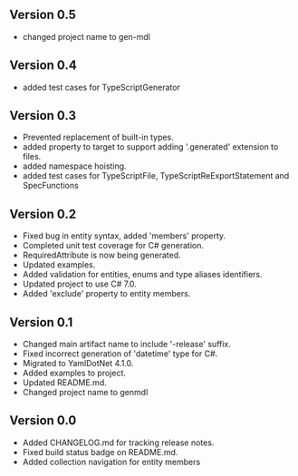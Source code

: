 ## Version 0.5
- changed project name to gen-mdl

## Version 0.4
- added test cases for TypeScriptGenerator

## Version 0.3
- Prevented replacement of built-in types.
- added property to target to support adding '.generated' extension to files.
- added namespace hoisting.
- added test cases for TypeScriptFile, TypeScriptReExportStatement and SpecFunctions

## Version 0.2
- Fixed bug in entity syntax, added 'members' property.
- Completed unit test coverage for C# generation.
- RequiredAttribute is now being generated.
- Updated examples.
- Added validation for entities, enums and type aliases identifiers.
- Updated project to use C# 7.0.
- Added 'exclude' property to entity members.

## Version 0.1
- Changed main artifact name to include '-release' suffix.
- Fixed incorrect generation of 'datetime' type for C#.
- Migrated to YamlDotNet 4.1.0.
- Added examples to project.
- Updated README.md.
- Changed project name to genmdl

## Version 0.0
- Added CHANGELOG.md for tracking release notes.
- Fixed build status badge on README.md.
- Added collection navigation for entity members
